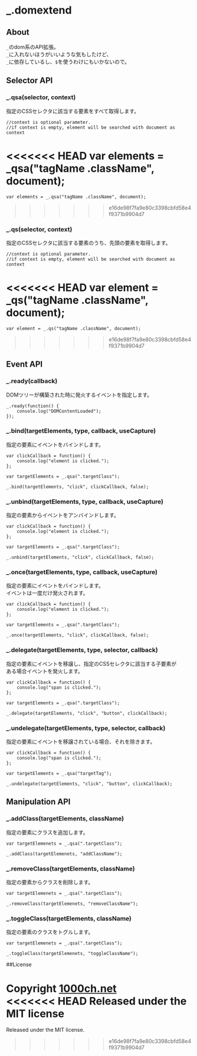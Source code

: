 # _.domextend

## About

`_`のdom系のAPI拡張。  
`_`に入れないほうがいいような気もしたけど、  
`_`に依存しているし、`$`を使うわけにもいかないので。  

## Selector API

### _.qsa(selector, context)

指定のCSSセレクタに該当する要素をすべて取得します。  

    //context is optional parameter.
    //if context is empty, element will be searched with document as context
<<<<<<< HEAD
    var elements = _qsa("tagName .className", document);
=======
    var elements = _.qsa("tagName .className", document);
>>>>>>> e16de98f7fa9e80c3398cbfd58e4f9371b9904d7

### _.qs(selector, context)

指定のCSSセレクタに該当する要素のうち、先頭の要素を取得します。  

    //context is optional parameter.
    //if context is empty, element will be searched with document as context
<<<<<<< HEAD
    var element = _qs("tagName .className", document);
=======
    var element = _.qs("tagName .className", document);
>>>>>>> e16de98f7fa9e80c3398cbfd58e4f9371b9904d7

## Event API

### _.ready(callback)

DOMツリーが構築された時に発火するイベントを指定します。  

    _.ready(function() {
        console.log("DOMContentLoaded");
    });

### _.bind(targetElements, type, callback, useCapture)

指定の要素にイベントをバインドします。  

    var clickCallback = function() {
        console.log("element is clicked.");
    };
    
    var targetElements = _.qsa(".targetClass");
    
    _.bind(targetElements, "click", clickCallback, false);

### _.unbind(targetElements, type, callback, useCapture)

指定の要素からイベントをアンバインドします。  

    var clickCallback = function() {
        console.log("element is clicked.");
    };
    
    var targetElements = _.qsa(".targetClass");
    
    _.unbind(targetElements, "click", clickCallback, false);

### _.once(targetElements, type, callback, useCapture)

指定の要素にイベントをバインドします。  
イベントは一度だけ発火されます。  

    var clickCallback = function() {
        console.log("element is clicked.");
    };
    
    var targetElements = _.qsa(".targetClass");
    
    _.once(targetElements, "click", clickCallback, false);

### _.delegate(targetElements, type, selector, callback)

指定の要素にイベントを移譲し、指定のCSSセレクタに該当する子要素が  
ある場合イベントを発火します。  

    var clickCallback = function() {
        console.log("span is clicked.");
    };
    
    var targetElements = _.qsa(".targetClass");
    
    _.delegate(targetElements, "click", "button", clickCallback);

### _.undelegate(targetElements, type, selector, callback)

指定の要素にイベントを移譲されている場合、それを除きます。

    var clickCallback = function() {
        console.log("span is clicked.");
    };
    
    var targetElements = _.qsa("targetTag");
    
    _.undelegate(targetElements, "click", "button", clickCallback);

## Manipulation API

### _.addClass(targetElements, className)

指定の要素にクラスを追加します。  

    var targetElemenets = _.qsa(".targetClass");

    _.addClass(targetElemenets, "addClassName");

### _.removeClass(targetElements, className)

指定の要素からクラスを削除します。  

    var targetElemenets = _.qsa(".targetClass");
    
    _.removeClass(targetElemenets, "removeClassName");

### _.toggleClass(targetElements, className)

指定の要素のクラスをトグルします。  

    var targetElemenets = _.qsa(".targetClass");
    
    _.toggleClass(targetElemenets, "toggleClassName");

##License

Copyright [1000ch.net](http://1000ch.net/)  
<<<<<<< HEAD
Released under the MIT license  
=======
Released under the MIT license.  
>>>>>>> e16de98f7fa9e80c3398cbfd58e4f9371b9904d7
